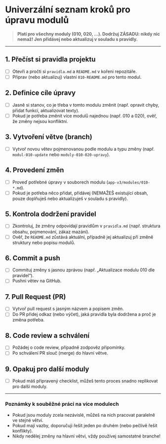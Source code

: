 # Univerzální seznam kroků pro úpravu modulů

> **Platí pro všechny moduly (010, 020, ...). Dodržuj ZÁSADU: nikdy nic nemaž! Jen přidávej nebo aktualizuj v souladu s pravidly.**

---

## 1. Přečíst si pravidla projektu
- [ ] Otevři a pročti si `pravidla.md` a `README.md` v kořeni repozitáře.
- [ ] Připrav (nebo aktualizuj) vlastní `010-README.md` pro tento modul.

## 2. Definice cíle úpravy
- [ ] Jasně si stanov, co je třeba v tomto modulu změnit (např. opravit chyby, přidat funkci, aktualizovat texty).
- [ ] Pokud je potřeba změnit více modulů najednou (např. 010 a 020), ověř, že změny nejsou konfliktní.

## 3. Vytvoření větve (branch)
- [ ] Vytvoř novou větev pojmenovanou podle modulu a typu změny (např. `modul-010-update` nebo `moduly-010-020-upravy`).

## 4. Provedení změn
- [ ] Proveď potřebné úpravy v souborech modulu (`app-v3/modules/010-*.md`).
- [ ] Pokud je potřeba něco přidat, přidávej (NEMAŽEŠ existující obsah, pouze doplňuješ nebo aktualizuješ v souladu s pravidly).

## 5. Kontrola dodržení pravidel
- [ ] Zkontroluj, že změny odpovídají pravidlům v `pravidla.md` (např. struktura obsahu, pojmenování, zákaz mazání).
- [ ] Ověř, že `README.md` zůstává aktuální, případně jej aktualizuj při změně struktury nebo popisu modulů.

## 6. Commit a push
- [ ] Commituj změny s jasnou zprávou (např. „Aktualizace modulu 010 dle pravidel“).
- [ ] Pushni větev na GitHub.

## 7. Pull Request (PR)
- [ ] Vytvoř pull request s jasným názvem a popisem změn.
- [ ] Do PR přidej odkaz (nebo výčet), jaká pravidla byla dodržena a proč je změna potřeba.

## 8. Code review a schválení
- [ ] Požádej o code review, případně zodpověz připomínky.
- [ ] Po schválení PR slouč (merge) do hlavní větve.

## 9. Opakuj pro další moduly
- [ ] Pokud máš připravený checklist, můžeš tento proces snadno replikovat pro další moduly.

---

### Poznámky k souběžné práci na více modulech

- Pokud jsou moduly zcela nezávislé, můžeš na nich pracovat paralelně ve stejné větvi.
- Pokud mají vazby, doporučuji řešit jeden po druhém (nebo pečlivě řešit konflikty).
- Nikdy nedělej změny na hlavní větvi, vždy používej samostatné branche!